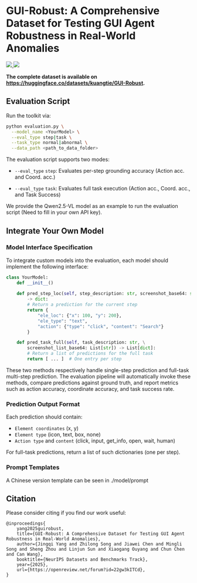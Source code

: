 # GUI-Robust: A Comprehensive Dataset for Testing GUI Agent Robustness in Real-World Anomalies

<!-- [![PDF GUI-Robust](https://img.shields.io/badge/PDF-GUI--Robust-red)](#) -->
<!-- [![Dataset GUI-Robust](https://img.shields.io/badge/Dataset-GUI--Robust-brightgreen)](https://huggingface.co/datasets/kuangtie/GUI-Robust) -->

<!-- [![Paper GUI-Robust](https://img.shields.io/badge/Paper-GUI--Robust-red)](https://arxiv.org/abs/2506.14477) -->

<span>
  <a href="https://huggingface.co/datasets/kuangtie/GUI-Robust">
    <img src="https://img.shields.io/badge/Dataset-GUI--Robust-brightgreen" />
  </a>
  <a href="https://arxiv.org/abs/2506.14477">
    <img src="https://img.shields.io/badge/Paper-GUI--Robust-red" />
  </a>
</span>

**The complete dataset is available on https://huggingface.co/datasets/kuangtie/GUI-Robust.**

## Evaluation Script

Run the toolkit via:

```bash
python evaluation.py \
  --model_name <YourModel> \
  --eval_type step|task \
  --task_type normal|abnormal \
  --data_path <path_to_data_folder>
```

The evaluation script supports two modes:

- `--eval_type` `step`: Evaluates per-step grounding accuracy (Action acc. and Coord. acc.)

- `--eval_type` `task`: Evaluates full task execution (Action acc., Coord. acc., and Task Success)

We provide the Qwen2.5-VL model as an example to run the evaluation script (Need to fill in your own API key).

## Integrate Your Own Model

### Model Interface Specification

To integrate custom models into the evaluation, each model should implement the following interface:

```python
class YourModel:
    def __init__()
    
    def pred_step_loc(self, step_description: str, screenshot_base64: str) \
        -> dict:
        # Return a prediction for the current step
        return {
            "ele_loc": {"x": 100, "y": 200},
            "ele_type": "text",
            "action": {"type": "click", "content": "Search"}
        }

    def pred_task_full(self, task_description: str, \
        screenshot_list_base64: List[str]) -> List[dict]:
        # Return a list of predictions for the full task
        return [ ... ]  # One entry per step
```

These two methods respectively handle single-step prediction and full-task multi-step prediction. The evaluation pipeline will automatically invoke these methods, compare predictions against ground truth, and report metrics such as action accuracy, coordinate accuracy, and task success rate.

### Prediction Output Format 

Each prediction should contain:
- `Element coordinates` (x, y)
- `Element type` (icon, text, box, none)
- `Action type` and `content` (click, input, get\_info, open, wait, human)

For full-task predictions, return a list of such dictionaries (one per step).

### Prompt Templates

A Chinese version template can be seen in ./model/prompt

## Citation
Please consider citing if you find our work useful:
```
@inproceedings{
    yang2025guirobust,
    title={GUI-Robust: A Comprehensive Dataset for Testing GUI Agent Robustness in Real-World Anomalies},
    author={Jingqi Yang and Zhilong Song and Jiawei Chen and Mingli Song and Sheng Zhou and Linjun Sun and Xiaogang Ouyang and Chun Chen and Can Wang},
    booktitle={NeurIPS Datasets and Benchmarks Track},
    year={2025},
    url={https://openreview.net/forum?id=22gw3kITCd},
}
```
